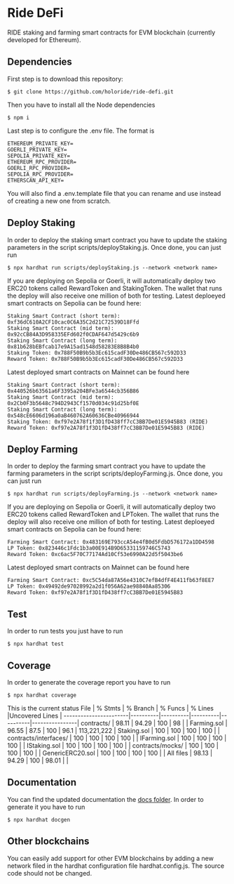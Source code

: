 # Ride DeFi
RIDE staking and farming smart contracts for EVM blockchain (currently developed for Ethereum).

## Dependencies
First step is to download this repository:
```
$ git clone https://github.com/holoride/ride-defi.git
```
Then you have to install all the Node dependencies
```
$ npm i
```
Last step is to configure the .env file. The format is
```
ETHEREUM_PRIVATE_KEY=
GOERLI_PRIVATE_KEY=
SEPOLIA_PRIVATE_KEY=
ETHEREUM_RPC_PROVIDER=
GOERLI_RPC_PROVIDER=
SEPOLIA_RPC_PROVIDER=
ETHERSCAN_API_KEY=
```
You will also find a .env.template file that you can rename and use instead of creating a new one from scratch.

## Deploy Staking
In order to deploy the staking smart contract you have to update the staking parameters in the script scripts/deployStaking.js. 
Once done, you can just run
```
$ npx hardhat run scripts/deployStaking.js --network <network name>
```
If you are deploying on Sepolia or Goerli, it will automatically deploy two ERC20 tokens called RewardToken and StakingToken. The wallet that runs the deploy will also receive one million of both for testing.
Latest deploeyed smart contracts on Sepolia can be found here:
```
Staking Smart Contract (short term): 0xf36dC610A2CF10cac0C6A35C2d21C72539D18Ffd
Staking Smart Contract (mid term): 0x92cCB84A3D958335EFd602f0CDAF647d5429c6b9
Staking Smart Contract (long term): 0x81b628bEBfcab17e9A15ad1548d58283E8B8B4b0
Staking Token: 0x788F50B9b5b3Ec615cadF30De486CB567c592D33
Reward Token: 0x788F50B9b5b3Ec615cadF30De486CB567c592D33
```

Latest deployed smart contracts on Mainnet can be found here
```
Staking Smart Contract (short term): 0x440526b63561a6F3395a204BFe3a6544cb356B86
Staking Smart Contract (mid term): 0x2Cb0F3b5648c794D2943Cf1570d034c91d25bf0E
Staking Smart Contract (long term): 0x548cE6606d196a0aB460762A60636CBe40966944
Staking Token: 0xf97e2A78f1f3D1fD438ff7cC3BB7De01E5945B83 (RIDE)
Reward Token: 0xf97e2A78f1f3D1fD438ff7cC3BB7De01E5945B83 (RIDE)
```

## Deploy Farming
In order to deploy the farming smart contract you have to update the farming parameters in the script scripts/deployFarming.js. 
Once done, you can just run
```
$ npx hardhat run scripts/deployFarming.js --network <network name>
```
If you are deploying on Sepolia or Goerli, it will automatically deploy two ERC20 tokens called RewardToken and LPToken. The wallet that runs the deploy will also receive one million of both for testing.
Latest deploeyed smart contracts on Sepolia can be found here:
```
Farming Smart Contract: 0x483169E793ccA54e4fB0d5FdbD576172a1DD4598
LP Token: 0x823446c1Fdc1b3a00E914B9D65331159746C5743
Reward Token: 0xc6ac5F70C77174Ad10Cf53e6990A22d5f5043be6
```

Latest deployed smart contracts on Mainnet can be found here
```
Farming Smart Contract: 0xc5C54da87A56e4310C7efB4dfF4E411fb63f8EE7
LP Token: 0x49492de97028992a2d1f056A62ae98840Aa85306
Reward Token: 0xf97e2A78f1f3D1fD438ff7cC3BB7De01E5945B83
```

## Test
In order to run tests you just have to run
```
$ npx hardhat test
```

## Coverage
In order to generate the coverage report you have to run
```
$ npx hardhat coverage
```

This is the current status
File                   |  % Stmts | % Branch |  % Funcs |  % Lines |Uncovered Lines |
-----------------------|----------|----------|----------|----------|----------------|
 contracts/            |    98.11 |    94.29 |      100 |       98 |                |
  Farming.sol          |    96.55 |     87.5 |      100 |     96.1 |    113,221,222 |
  Staking.sol          |      100 |      100 |      100 |      100 |                |
 contracts/interfaces/ |      100 |      100 |      100 |      100 |                |
  IFarming.sol         |      100 |      100 |      100 |      100 |                |
  IStaking.sol         |      100 |      100 |      100 |      100 |                |
 contracts/mocks/      |      100 |      100 |      100 |      100 |                |
  GenericERC20.sol     |      100 |      100 |      100 |      100 |                |
All files              |    98.13 |    94.29 |      100 |    98.01 |                |

## Documentation
You can find the updated documentation the [docs folder](./docs/). In order to generate it you have to run
```
$ npx hardhat docgen
```

## Other blockchains
You can easily add support for other EVM blockchains by adding a new network filed in the hardhat configuration file hardhat.config.js. The source code should not be changed.